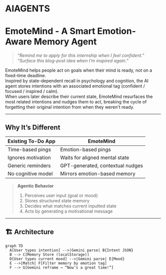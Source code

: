 # AIAGENTS

# EmoteMind - A Smart Emotion-Aware Memory Agent

> _“Remind me to apply for this internship when I feel confident.”_  
> _“Surface this blog-post idea when I’m inspired again.”_

EmoteMind helps people act on goals when their mind is ready, not on a fixed-time deadline.  
Inspired by state-dependent recall in psychology and cognition, the AI agent stores intentions with an associated emotional tag (confident / focused / inspired / calm).  
When users later describe their current state, EmoteMind resurfaces the most related intentions and nudges them to act, breaking the cycle of forgetting their original intention from when they weren't ready.

---

## Why It’s Different
| Existing To-Do App | EmoteMind |
|-------------------|---------------|
| Time-based pings  | Emotion-based pings |
| Ignores motivation | Waits for aligned mental state |
| Generic reminders | GPT-generated, contextual nudges |
| No cognitive model | Mirrors emotion-based memory |

> **Agentic Behavior**  
> 1. Perceives user input (goal or mood)  
> 2. Stores structured state memory  
> 3. Decides what matches current inputted state  
> 4. Acts by generating a motivational message 

---
## 🏗️ Architecture

```mermaid
graph TD
  A[User types intention] -->|Gemini parse| B{Intent JSON}
  B --> C[Memory Store (localStorage)]
  D[User types current mood] -->|Gemini parse| E{Mood}
  E -->|Match| F[Filter memory by emotion tag]
  F --> G[Gemini reframe → “Now’s a great time!”]
